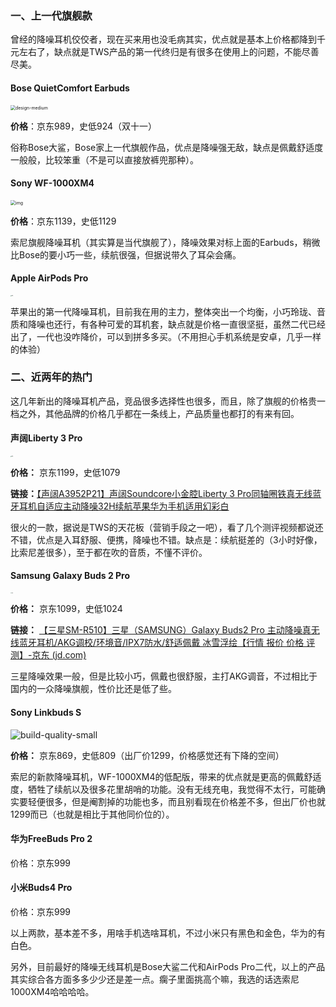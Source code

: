 ### 一、上一代旗舰款



曾经的降噪耳机佼佼者，现在买来用也没毛病其实，优点就是基本上价格都降到千元左右了，缺点就是TWS产品的第一代终归是有很多在使用上的问题，不能尽善尽美。



#### Bose QuietComfort Earbuds 

<img src="../../../../../Users/heqifeng/Downloads/design-medium.jpg" alt="design-medium" style="zoom: 50%;" />

**价格**：京东989，史低924（双十一）

俗称Bose大鲨，Bose家上一代旗舰作品，优点是降噪强无敌，缺点是佩戴舒适度一般般，比较笨重（不是可以直接放裤兜那种）。

#### Sony WF-1000XM4

<img src="https://i.rtings.com/assets/products/9032v8gK/sony-wf-1000xm4-truly-wireless/design-medium.jpg" alt="img" style="zoom: 50%;" />

**价格**：京东1139，史低1129

索尼旗舰降噪耳机（其实算是当代旗舰了），降噪效果对标上面的Earbuds，稍微比Bose的要小巧一些，续航很强，但据说带久了耳朵会痛。

#### Apple AirPods Pro

<img src="https://i.rtings.com/assets/products/8SZkYgFQ/apple-airpods-pro-truly-wireless/design-large.jpg" alt="img" style="zoom:10%;" />



苹果出的第一代降噪耳机，目前我在用的主力，整体突出一个均衡，小巧玲珑、音质和降噪也还行，有各种可爱的耳机套，缺点就是价格一直很坚挺，虽然二代已经出了，一代也没咋降价，可以到拼多多买。（不用担心手机系统是安卓，几乎一样的体验）

### 二、近两年的热门

这几年新出的降噪耳机产品，竞品很多选择性也很多，而且，除了旗舰的价格贵一档之外，其他品牌的价格几乎都在一条线上，产品质量也都打的有来有回。



#### 声阔Liberty 3 Pro

<img src="https://i.rtings.com/assets/products/QQvsR4D3/anker-soundcore-liberty-3-pro-truly-wireless/design-large.jpg" alt="img" style="zoom:10%;" />

**价格：** 京东1199，史低1079

**链接：**[【声阔A3952P21】声阔Soundcore小金腔Liberty 3 Pro同轴圈铁真无线蓝牙耳机自适应主动降噪32H续航苹果华为手机适用幻彩白](https://item.jd.com/100027425440.html)



很火的一款，据说是TWS的天花板（营销手段之一吧），看了几个测评视频都说还不错，优点是入耳舒服、便携，降噪也不错。缺点是：续航挺差的（3小时好像，比索尼差很多），至于都在吹的音质，不懂不评价。

#### Samsung Galaxy Buds 2 Pro

<img src="https://i.rtings.com/assets/products/QLSaHAxO/samsung-galaxy-buds2-pro-true-wireless/build-quality-large.jpg" alt="img" style="zoom:10%;" />

**价格：** 京东1099，史低1024

**链接：** [【三星SM-R510】三星（SAMSUNG）Galaxy Buds2 Pro 主动降噪真无线蓝牙耳机/AKG调校/环境音/IPX7防水/舒适佩戴 冰雪浮绘【行情 报价 价格 评测】-京东 (jd.com)](https://item.jd.com/100033220541.html?cu=true&utm_source=kong&utm_medium=jingfen&utm_campaign=t_1003251100_&utm_term=f849c1d4dfbb48858e540b139a9b3d30)





三星降噪效果一般，但是比较小巧，佩戴也很舒服，主打AKG调音，不过相比于国内的一众降噪旗舰，性价比还是低了些。



#### Sony Linkbuds S

![build-quality-small](https://kiwi4814-1256211473.cos.ap-nanjing.myqcloud.com//imgimgbuild-quality-small.jpg)

**价格：** 京东869，史低809（出厂价1299，价格感觉还有下降的空间）

索尼的新款降噪耳机，WF-1000XM4的低配版，带来的优点就是更高的佩戴舒适度，牺牲了续航以及很多花里胡哨的功能。没有无线充电，我觉得不太行，可能确实要轻便很多，但是阉割掉的功能也多，而且别看现在价格差不多，但出厂价也就1299而已（也就是相比于其他同价位的）。



#### 华为FreeBuds Pro 2

价格：京东999

#### 小米Buds4 Pro

价格：京东999



以上两款，基本差不多，用啥手机选啥耳机，不过小米只有黑色和金色，华为的有白色。





另外，目前最好的降噪无线耳机是Bose大鲨二代和AirPods Pro二代，以上的产品其实综合各方面多多少少还是差一点。瘸子里面挑高个嘛，我选的话选索尼1000XM4哈哈哈哈。
